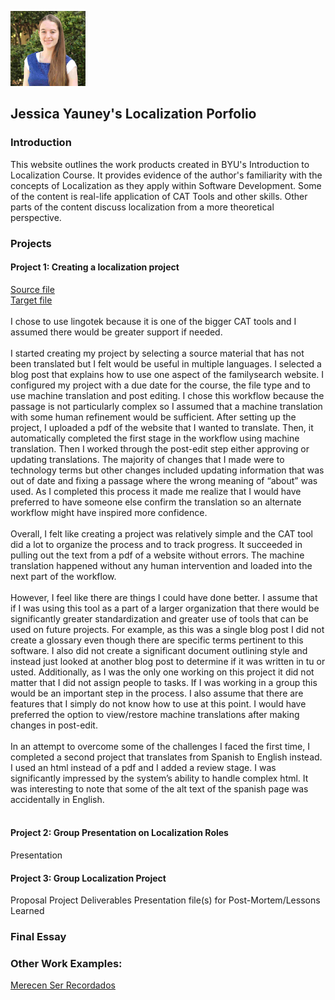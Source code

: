 ![alt text](https://github.com/jessica-yauney/localization-portfolio/blob/main/67326701.png)
## Jessica Yauney's Localization Porfolio
### Introduction

This website outlines the work products created in BYU's Introduction to Localization Course. It provides evidence of the author's familiarity with the concepts of Localization as they apply within Software Development. Some of the content is real-life application of CAT Tools and other skills. Other parts of the content discuss localization from a more theoretical perspective.
 
### Projects
#### Project 1: Creating a localization project

[Source file](https://github.com/jessica-yauney/localization-portfolio/blob/main/Source%20File.html)<br/>
[Target file](https://github.com/jessica-yauney/localization-portfolio/blob/main/Target%20File.html)<br/><br/>
I chose to use lingotek because it is one of the bigger CAT tools and I assumed there would be greater support if needed.<br/><br/>
I started creating my project by selecting a source material that has not been translated but I felt would be useful in multiple languages. I selected a blog post that explains how to use one aspect of the familysearch website. I configured my project with a due date for the course, the file type and to use machine translation and post editing. I chose this workflow because the passage is not particularly complex so I assumed that a machine translation with some human refinement would be sufficient. After setting up the project, I uploaded a pdf of the website that I wanted to translate. Then, it automatically completed the first stage in the workflow using machine translation. Then I worked through the post-edit step either approving or updating translations. The majority of changes that I made were to technology terms but other changes included updating information that was out of date and fixing a passage where the wrong meaning of “about” was used. As I completed this process it made me realize that I would have preferred to have someone else confirm the translation so an alternate workflow might have inspired more confidence.<br/><br/>
Overall, I felt like creating a project was relatively simple and the CAT tool did a lot to organize the process and to track progress. It succeeded in pulling out the text from a pdf of a website without errors. The machine translation happened without any human intervention and loaded into the next part of the workflow.<br/><br/>
However, I feel like there are things I could have done better. I assume that if I was using this tool as a part of a larger organization that there would be significantly greater standardization and greater use of tools that can be used on future projects. For example, as this was a single blog post I did not create a glossary even though there are specific terms pertinent to this software. I also did not create a significant document outlining style and instead just looked at another blog post to determine if it was written in tu or usted. Additionally, as I was the only one working on this project it did not matter that I did not assign people to tasks. If I was working in a group this would be an important step in the process. I also assume that there are features that I simply do not know how to use at this point. I would have preferred the option to view/restore machine translations after making changes in post-edit.<br/><br/>
In an attempt to overcome some of the challenges I faced the first time, I completed a second project that translates from Spanish to English instead. I used an html instead of a pdf and I added a review stage. I was significantly impressed by the system’s ability to handle complex html. It was interesting to note that some of the alt text of the spanish page was accidentally in English.<br/><br/>

#### Project 2: Group Presentation on Localization Roles

Presentation
#### Project 3: Group Localization Project

Proposal
Project Deliverables
Presentation file(s) for Post-Mortem/Lessons Learned
### Final Essay

### Other Work Examples:
[Merecen Ser Recordados](https://www.familysearch.org/latam/merecen-ser-recordados)
